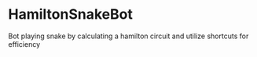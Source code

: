 ﻿# HamiltonSnakeBot

Bot playing snake by calculating a hamilton circuit and utilize shortcuts for efficiency
